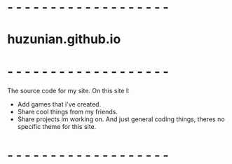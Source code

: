 # - - - - - - - - - - - - - - - - - - -
# huzunian.github.io
# - - - - - - - - - - - - - - - - - - -
The source code for my site.
On this site I:
- Add games that i've created.
- Share cool things from my friends.
- Share projects im working on.
And just general coding things,
theres no specific theme for this site.
# - - - - - - - - - - - - - - - - - - -
